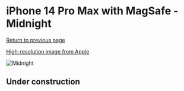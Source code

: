 # iPhone 14 Pro Max with MagSafe - Midnight

[Return to previous page](/iphone_14)

[High-resolution image from Apple](https://store.storeimages.cdn-apple.com/8756/as-images.apple.com/is/MPPM3?wid=4500&hei=4500&fmt=png)

<div style="width: 500px"><img src="/almost_uncompressed/MPPM3.webp" alt="Midnight"></div>

## Under construction
